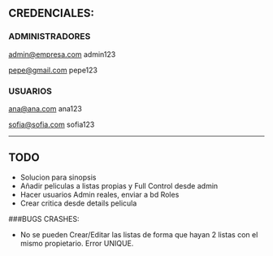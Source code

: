 ## CREDENCIALES: ##

### ADMINISTRADORES

admin@empresa.com
admin123

pepe@gmail.com
pepe123

### USUARIOS

ana@ana.com
ana123

sofia@sofia.com
sofia123

----------------------------------------

## TODO

* Solucion para sinopsis
* Añadir peliculas a listas propias y Full Control desde admin
* Hacer usuarios Admin reales, enviar a bd Roles
* Crear critica desde details pelicula

###BUGS CRASHES:

* No se pueden Crear/Editar las listas de forma que hayan 2 listas con
	el mismo propietario. Error UNIQUE.
